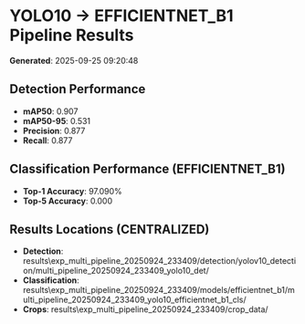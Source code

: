 # YOLO10 -> EFFICIENTNET_B1 Pipeline Results

**Generated**: 2025-09-25 09:20:48

## Detection Performance
- **mAP50**: 0.907
- **mAP50-95**: 0.531
- **Precision**: 0.877
- **Recall**: 0.877

## Classification Performance (EFFICIENTNET_B1)
- **Top-1 Accuracy**: 97.090%
- **Top-5 Accuracy**: 0.000

## Results Locations (CENTRALIZED)
- **Detection**: results\exp_multi_pipeline_20250924_233409/detection/yolov10_detection/multi_pipeline_20250924_233409_yolo10_det/
- **Classification**: results\exp_multi_pipeline_20250924_233409/models/efficientnet_b1/multi_pipeline_20250924_233409_yolo10_efficientnet_b1_cls/
- **Crops**: results\exp_multi_pipeline_20250924_233409/crop_data/
